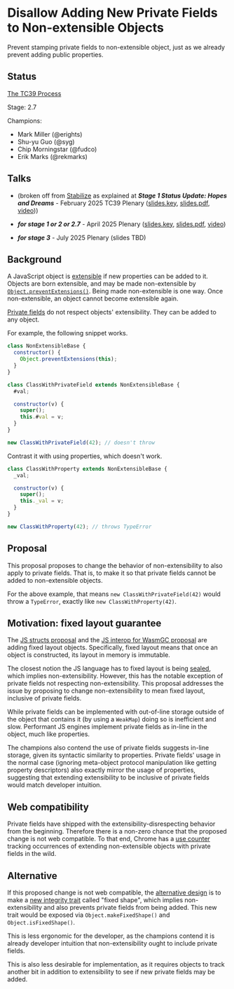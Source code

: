 # Disallow Adding New Private Fields to Non-extensible Objects

Prevent stamping private fields to non-extensible object, just as we already prevent adding public properties.

## Status

[The TC39 Process](https://tc39.es/process-document/)

Stage: 2.7

Champions:
- Mark Miller (@erights)
- Shu-yu Guo (@syg)
- Chip Morningstar (@fudco)
- Erik Marks (@rekmarks)

## Talks

- (broken off from [Stabilize](https://github.com/tc39/proposal-stabilize) as explained at ***Stage 1 Status Update: Hopes and Dreams*** - February 2025 TC39 Plenary ([slides.key](./stabilize-talks/stabilize-stage1-status-update.key), [slides.pdf](./stabilize-talks/stabilize-stage1-status-update.pdf), [video](https://www.youtube.com/watch?v=oMPeo4faynY&list=PLzDw4TTug5O3vIAd4IR1Gp5t_46co_dv9)))

- ***for stage 1 or 2 or 2.7*** - April 2025 Plenary ([slides.key](./no-stamping-talks/non-extensible-applies-to-private.key), [slides.pdf](./no-stamping-talks/non-extensible-applies-to-private.pdf), [video](https://www.youtube.com/watch?v=ILkJTgcc_30&list=PLzDw4TTug5O3vIAd4IR1Gp5t_46co_dv9&index=27))

- ***for stage 3*** - July 2025 Plenary (slides TBD)

## Background

A JavaScript object is [extensible](https://developer.mozilla.org/en-US/docs/Web/JavaScript/Reference/Global_Objects/Object/isExtensible) if new properties can be added to it. Objects are born extensible, and may be made non-extensible by [`Object.preventExtensions()`](https://developer.mozilla.org/en-US/docs/Web/JavaScript/Reference/Global_Objects/Object/preventExtensions). Being made non-extensible is one way. Once non-extensible, an object cannot become extensible again.

[Private fields](https://developer.mozilla.org/en-US/docs/Web/JavaScript/Reference/Classes/Private_properties) do not respect objects' extensibility. They can be added to any object.

For example, the following snippet works.

```javascript
class NonExtensibleBase {
  constructor() {
    Object.preventExtensions(this);
  }
}

class ClassWithPrivateField extends NonExtensibleBase {
  #val;

  constructor(v) {
    super();
    this.#val = v;
  }
}

new ClassWithPrivateField(42); // doesn't throw
```

Contrast it with using properties, which doesn't work.

```javascript
class ClassWithProperty extends NonExtensibleBase {
  _val;

  constructor(v) {
    super();
    this._val = v;
  }
}

new ClassWithProperty(42); // throws TypeError
```

## Proposal

This proposal proposes to change the behavior of non-extensibility to also apply to private fields. That is, to make it so that private fields cannot be added to non-extensible objects.

For the above example, that means `new ClassWithPrivateField(42)` would throw a `TypeError`, exactly like `new ClassWithProperty(42)`.

## Motivation: fixed layout guarantee

The [JS structs proposal](https://github.com/tc39/proposal-structs/) and the [JS interop for WasmGC proposal](https://github.com/WebAssembly/custom-descriptors/blob/main/proposals/custom-descriptors/Overview.md) are adding fixed layout objects. Specifically, fixed layout means that once an object is constructed, its layout in memory is immutable.

The closest notion the JS language has to fixed layout is being [sealed](https://developer.mozilla.org/en-US/docs/Web/JavaScript/Reference/Global_Objects/Object/seal), which implies non-extensibility. However, this has the notable exception of private fields not respecting non-extensibility. This proposal addresses the issue by proposing to change non-extensibility to mean fixed layout, inclusive of private fields.

While private fields can be implemented with out-of-line storage outside of the object that contains it (by using a `WeakMap`) doing so is inefficient and slow. Performant JS engines implement private fields as in-line in the object, much like properties.

The champions also contend the use of private fields suggests in-line storage, given its syntactic similarity to properties. Private fields' usage in the normal case (ignoring meta-object protocol manipulation like getting property descriptors) also exactly mirror the usage of properties, suggesting that extending extensibility to be inclusive of private fields would match developer intuition.

## Web compatibility

Private fields have shipped with the extensibility-disrespecting behavior from the beginning. Therefore there is a non-zero chance that the proposed change is not web compatible. To that end, Chrome has a [use counter](https://chromestatus.com/metrics/feature/timeline/popularity/5209) tracking occurrences of extending non-extensible objects with private fields in the wild.

## Alternative

If this proposed change is not web compatible, the [alternative design](https://github.com/tc39/proposal-stabilize) is to make a [new integrity trait](https://www.youtube.com/watch?v=oMPeo4faynY&list=PLzDw4TTug5O3vIAd4IR1Gp5t_46co_dv9) called "fixed shape", which implies non-extensibility and also prevents private fields from being added. This new trait would be exposed via `Object.makeFixedShape()` and `Object.isFixedShape()`.

This is less ergonomic for the developer, as the champions contend it is already developer intuition that non-extensibility ought to include private fields.

This is also less desirable for implementation, as it requires objects to track another bit in addition to extensibility to see if new private fields may be added.
